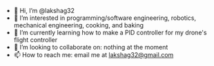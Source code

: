 - 👋 Hi, I’m @lakshag32
- 👀 I’m interested in programming/software engineering, robotics, mechanical engineering, cooking, and baking
- 🌱 I’m currently learning how to make a PID controller for my drone's flight controller
- 💞️ I’m looking to collaborate on: nothing at the moment 
- 📫 How to reach me: email me at lakshag32@gmail.com 

<!---
lakshag32/lakshag32 is a ✨ special ✨ repository because its `README.md` (this file) appears on your GitHub profile.
You can click the Preview link to take a look at your changes.
--->
